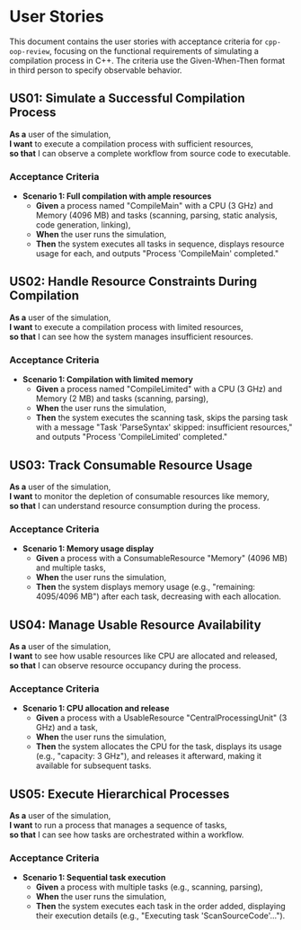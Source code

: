 # User Stories

This document contains the user stories with acceptance criteria for `cpp-oop-review`, focusing on the functional requirements of simulating a compilation process in C++. The criteria use the Given-When-Then format in third person to specify observable behavior.

## US01: Simulate a Successful Compilation Process
**As a** user of the simulation,  
**I want** to execute a compilation process with sufficient resources,  
**so that** I can observe a complete workflow from source code to executable.

### Acceptance Criteria
- **Scenario 1: Full compilation with ample resources**
    - **Given** a process named "CompileMain" with a CPU (3 GHz) and Memory (4096 MB) and tasks (scanning, parsing, static analysis, code generation, linking),
    - **When** the user runs the simulation,
    - **Then** the system executes all tasks in sequence, displays resource usage for each, and outputs "Process 'CompileMain' completed."

## US02: Handle Resource Constraints During Compilation
**As a** user of the simulation,  
**I want** to execute a compilation process with limited resources,  
**so that** I can see how the system manages insufficient resources.

### Acceptance Criteria
- **Scenario 1: Compilation with limited memory**
    - **Given** a process named "CompileLimited" with a CPU (3 GHz) and Memory (2 MB) and tasks (scanning, parsing),
    - **When** the user runs the simulation,
    - **Then** the system executes the scanning task, skips the parsing task with a message "Task 'ParseSyntax' skipped: insufficient resources," and outputs "Process 'CompileLimited' completed."

## US03: Track Consumable Resource Usage
**As a** user of the simulation,  
**I want** to monitor the depletion of consumable resources like memory,  
**so that** I can understand resource consumption during the process.

### Acceptance Criteria
- **Scenario 1: Memory usage display**
    - **Given** a process with a ConsumableResource "Memory" (4096 MB) and multiple tasks,
    - **When** the user runs the simulation,
    - **Then** the system displays memory usage (e.g., "remaining: 4095/4096 MB") after each task, decreasing with each allocation.

## US04: Manage Usable Resource Availability
**As a** user of the simulation,  
**I want** to see how usable resources like CPU are allocated and released,  
**so that** I can observe resource occupancy during the process.

### Acceptance Criteria
- **Scenario 1: CPU allocation and release**
    - **Given** a process with a UsableResource "CentralProcessingUnit" (3 GHz) and a task,
    - **When** the user runs the simulation,
    - **Then** the system allocates the CPU for the task, displays its usage (e.g., "capacity: 3 GHz"), and releases it afterward, making it available for subsequent tasks.

## US05: Execute Hierarchical Processes
**As a** user of the simulation,  
**I want** to run a process that manages a sequence of tasks,  
**so that** I can see how tasks are orchestrated within a workflow.

### Acceptance Criteria
- **Scenario 1: Sequential task execution**
    - **Given** a process with multiple tasks (e.g., scanning, parsing),
    - **When** the user runs the simulation,
    - **Then** the system executes each task in the order added, displaying their execution details (e.g., "Executing task 'ScanSourceCode'...").